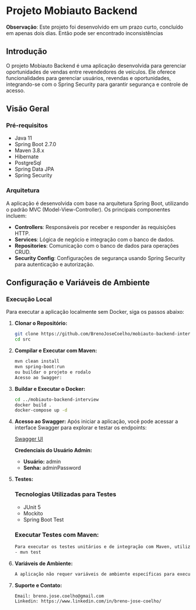 # Projeto Mobiauto Backend

**Observação**: Este projeto foi desenvolvido em um prazo curto, concluído em apenas dois dias. Então pode ser encontrado inconsistências

## Introdução

O projeto Mobiauto Backend é uma aplicação desenvolvida para gerenciar oportunidades de vendas entre revendedores de veículos. Ele oferece funcionalidades para gerenciar usuários, revendas e oportunidades, integrando-se com o Spring Security para garantir segurança e controle de acesso.

## Visão Geral

### Pré-requisitos

- Java 11
- Spring Boot 2.7.0
- Maven 3.8.x
- Hibernate
- PostgreSql
- Spring Data JPA
- Spring Security

### Arquitetura

A aplicação é desenvolvida com base na arquitetura Spring Boot, utilizando o padrão MVC (Model-View-Controller). Os principais componentes incluem:
- **Controllers**: Responsáveis por receber e responder às requisições HTTP.
- **Services**: Lógica de negócio e integração com o banco de dados.
- **Repositories**: Comunicação com o banco de dados para operações CRUD.
- **Security Config**: Configurações de segurança usando Spring Security para autenticação e autorização.

## Configuração e Variáveis de Ambiente

### Execução Local

Para executar a aplicação localmente sem Docker, siga os passos abaixo:

1. **Clonar o Repositório:**

   ```bash
   git clone https://github.com/BrenoJoseCoelho/mobiauto-backend-interview.git
   cd src

2. **Compilar e Executar com Maven:**

   ```bash
   mvn clean install
   mvn spring-boot:run
   ou buildar o projeto e rodalo
   Acesso ao Swagger:
   
3. **Buildar e Executar o Docker:**

   ```bash
   cd ../mobiauto-backend-interview
   docker build .
   docker-compose up -d

4. **Acesso ao Swagger:**
   Após iniciar a aplicação, você pode acessar a interface Swagger para explorar e testar os endpoints:

   [Swagger UI](http://localhost:8080/swagger-ui/index.html)

   **Credenciais do Usuário Admin:**
   - **Usuário:** admin
   - **Senha:** adminPassword


5. **Testes:**   
    ### Tecnologias Utilizadas para Testes

   - JUnit 5
   - Mockito
   - Spring Boot Test

   ### Executar Testes com Maven:
    ```bash
    Para executar os testes unitários e de integração com Maven, utilize o seguinte comando:
    - mvn test 

6. **Variáveis de Ambiente:**
    ```bash
    A aplicação não requer variáveis de ambiente específicas para execução em ambiente de desenvolvimento.

7. **Suporte e Contato:**   
    ```bash
    Email: breno.jose.coelho@gmail.com
    Linkedin: https://www.linkedin.com/in/breno-jose-coelho/
